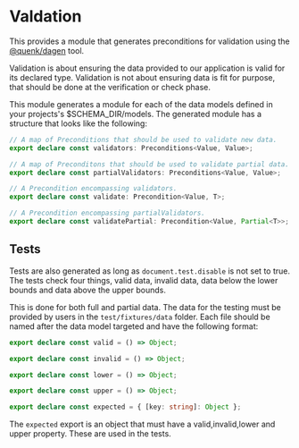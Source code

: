 # Valdation

This provides a module that generates preconditions for validation using 
the [@quenk/dagen][1] tool.

Validation is about ensuring the data provided to our application is valid
for its declared type. Validation is not about ensuring data is fit for purpose,
that should be done at the verification or check phase.

This module generates a module for each of the data models defined in your
projects's $SCHEMA_DIR/models. The generated module has a structure that looks
like the following:

```typescript
// A map of Preconditions that should be used to validate new data.
export declare const validators: Preconditions<Value, Value>;

// A map of Preconditons that should be used to validate partial data.
export declare const partialValidators: Preconditions<Value, Value>;

// A Precondition encompassing validators.
export declare const validate: Precondition<Value, T>;

// A Precondition encompassing partialValidators.
export declare const validatePartial: Precondition<Value, Partial<T>>;
```

## Tests

Tests are also generated as long as `document.test.disable` is not set to true.
The tests check four things, valid data, invalid data, data below the lower 
bounds and data above the upper bounds.

This is done for both full and partial data. The data for the testing must
be provided by users in the `test/fixtures/data` folder. Each file should be
named after the data model targeted and have the following format:

```typescript
export declare const valid = () => Object;

export declare const invalid = () => Object;

export declare const lower = () => Object;

export declare const upper = () => Object;

export declare const expected = { [key: string]: Object };
```

The `expected` export is an object that must have a valid,invalid,lower and
upper property. These are used in the tests.

[1]: https://github.com/quenktechnologies/dagen
